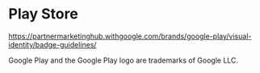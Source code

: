 # Play Store

<https://partnermarketinghub.withgoogle.com/brands/google-play/visual-identity/badge-guidelines/>

Google Play and the Google Play logo are trademarks of Google LLC.
